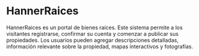 # HannerRaices
HannerRaices es un portal de bienes raíces. Este sistema permite a los visitantes registrarse, confirmar su cuenta y comenzar a publicar sus propiedades. Los usuarios pueden agregar descripciones detalladas, información relevante sobre la propiedad, mapas interactivos y fotografías.
